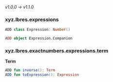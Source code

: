 *v1.0.0 → v1.1.0*

### xyz.lbres.expressions
```kotlin
ADD class Expression: Number()

ADD object Expression.Companion
```

### xyz.lbres.exactnumbers.expressions.term

**Term**
```kotlin
ADD fun inverse(): Term
ADD fun toExpression(): Expression
```
